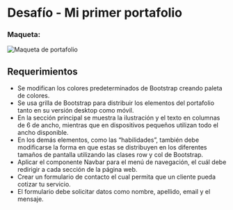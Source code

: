 # Desafío - Mi primer portafolio
### Maqueta: 
![Maqueta de portafolio](/images/picture.jpg)


## Requerimientos
- Se modifican los colores predeterminados de Bootstrap creando paleta de colores. 
- Se usa grilla de Bootstrap para distribuir los elementos del portafolio tanto en su versión desktop como móvil.
- En la sección principal se muestra la ilustración y el texto en columnas de 6 de ancho, mientras que en dispositivos pequeños utilizan todo el ancho disponible.
- En los demás elementos, como las “habilidades”, también debe modificarse la forma en que estas se distribuyen en los diferentes tamaños de pantalla utilizando las clases row y col de Bootstrap.
- Aplicar el componente Navbar para el menú de navegación, el cuál debe redirigir a cada sección de la página web.
- Crear un formulario de contacto el cual permita que un cliente pueda cotizar tu servicio.
- El formulario debe solicitar datos como nombre, apellido, email y el mensaje.
